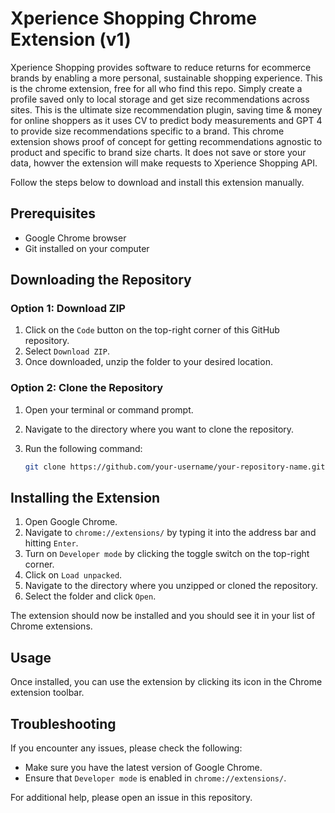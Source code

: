 # Xperience Shopping Chrome Extension (v1)
 
Xperience Shopping provides software to reduce returns for ecommerce brands by enabling a more personal, sustainable shopping experience. This is the chrome extension, free for all who find this repo. Simply create a profile saved only to local storage and get size recommendations across sites. This is the ultimate size recommendation plugin, saving time &amp; money for online shoppers as it uses CV to predict body measurements and GPT 4 to provide size recommendations specific to a brand. This chrome extension shows proof of concept for  getting recommendations agnostic to product and specific to brand size charts. It does not save or store your data, howver the extension will make requests to Xperience Shopping API. 

Follow the steps below to download and install this extension manually.

## Prerequisites

- Google Chrome browser
- Git installed on your computer

## Downloading the Repository

### Option 1: Download ZIP

1. Click on the `Code` button on the top-right corner of this GitHub repository.
2. Select `Download ZIP`.
3. Once downloaded, unzip the folder to your desired location.

### Option 2: Clone the Repository

1. Open your terminal or command prompt.
2. Navigate to the directory where you want to clone the repository.
3. Run the following command:

    ```bash
    git clone https://github.com/your-username/your-repository-name.git
    ```

## Installing the Extension

1. Open Google Chrome.
2. Navigate to `chrome://extensions/` by typing it into the address bar and hitting `Enter`.
3. Turn on `Developer mode` by clicking the toggle switch on the top-right corner.
4. Click on `Load unpacked`.
5. Navigate to the directory where you unzipped or cloned the repository.
6. Select the folder and click `Open`.

The extension should now be installed and you should see it in your list of Chrome extensions.

## Usage

Once installed, you can use the extension by clicking its icon in the Chrome extension toolbar.

## Troubleshooting

If you encounter any issues, please check the following:

- Make sure you have the latest version of Google Chrome.
- Ensure that `Developer mode` is enabled in `chrome://extensions/`.

For additional help, please open an issue in this repository.

